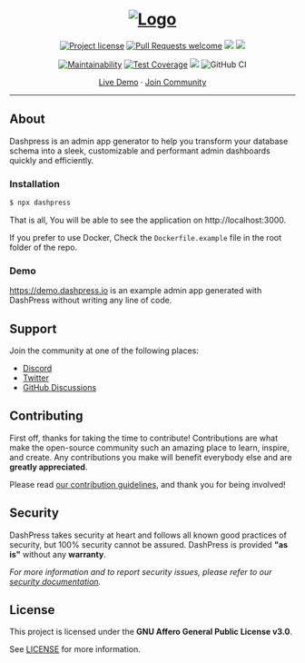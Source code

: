 <h1 align="center">
  <a href="https://github.com/dashpresshq/dashpress">
    <img src="https://dashpress.io/assets/banner/1.png" alt="Logo" >
  </a>
</h1>

<div align="center">

[![Project license](https://img.shields.io/github/license/dashpresshq/dashpress.svg)](LICENSE)
[![Pull Requests welcome](https://img.shields.io/badge/PRs-welcome-23bc42.svg)](https://github.com/dashpresshq/dashpress/issues?q=is%3Aissue+is%3Aopen+label%3A%22help+wanted%22)
<img src="https://img.shields.io/npm/v/dashpress" />
<img src="https://img.shields.io/github/languages/top/dashpresshq/dashpress" />


[![Maintainability](https://api.codeclimate.com/v1/badges/23516bfbcca7557d80a5/maintainability)](https://codeclimate.com/github/dashpresshq/dashpress/maintainability)
[![Test Coverage](https://api.codeclimate.com/v1/badges/23516bfbcca7557d80a5/test_coverage)](https://codeclimate.com/github/dashpresshq/dashpress/test_coverage)
<img src="https://img.shields.io/codeclimate/tech-debt/dashpresshq/dashpress" />
![GitHub CI](https://github.com/dashpresshq/dashpress/actions/workflows/release.yml/badge.svg)


</div>

<div align="center">
  <a href="https://demo.dashpress.io" target="_blank">Live Demo</a>
  ·
  <a href="https://discord.gg/aV6DxwXhzN" target="_blank">Join Community</a>
</div>

---

## About
Dashpress is an admin app generator to help you transform your database schema into a sleek, customizable and performant admin dashboards quickly and efficiently.

### Installation

```bash
$ npx dashpress
```

That is all, You will be able to see the application on http://localhost:3000.

If you prefer to use Docker, Check the `Dockerfile.example` file in the root folder of the repo.


### Demo
https://demo.dashpress.io is an example admin app generated with DashPress without writing any line of code.

## Support

Join the community at one of the following places:
- [Discord](https://discord.gg/aV6DxwXhzN)
- [Twitter](https://twitter.com/dashpressHQ)
- [GitHub Discussions](https://github.com/dashpresshq/dashpress/discussions)

## Contributing

First off, thanks for taking the time to contribute! Contributions are what make the open-source community such an amazing place to learn, inspire, and create. Any contributions you make will benefit everybody else and are **greatly appreciated**.

Please read [our contribution guidelines](docs/CONTRIBUTING.md), and thank you for being involved!

## Security

DashPress takes security at heart and follows all known good practices of security, but 100% security cannot be assured.
DashPress is provided **"as is"** without any **warranty**.

_For more information and to report security issues, please refer to our [security documentation](docs/SECURITY.md)._

## License

This project is licensed under the **GNU Affero General Public License v3.0**.

See [LICENSE](LICENSE) for more information.
